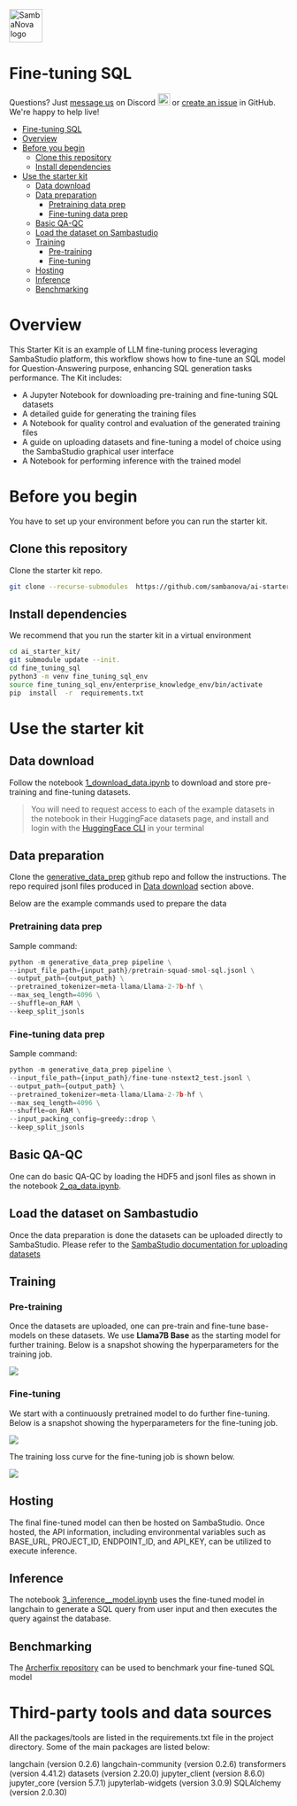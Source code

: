 
<a href="https://sambanova.ai/">
<picture>
 <source media="(prefers-color-scheme: dark)" srcset="../images/SambaNova-light-logo-1.png" height="60">
  <img alt="SambaNova logo" src="../images/SambaNova-dark-logo-1.png" height="60">
</picture>
</a>

Fine-tuning SQL
======================

Questions? Just <a href="https://discord.gg/XF5Sf2sa" target="_blank">message us</a> on Discord <a href="https://discord.gg/XF5Sf2sa" target="_blank"><img src="https://github.com/sambanova/ai-starter-kit/assets/150964187/aef53b52-1dc0-4cbf-a3be-55048675f583" alt="Discord" width="22"/></a> or <a href="https://github.com/sambanova/ai-starter-kit/issues/new/choose" target="_blank">create an issue</a> in GitHub. We're happy to help live!

<!-- TOC -->

- [Fine-tuning SQL](#fine-tuning-sql)
- [Overview](#overview)
- [Before you begin](#before-you-begin)
    - [Clone this repository](#clone-this-repository)
    - [Install dependencies](#install-dependencies)
- [Use the starter kit](#use-the-starter-kit)
    - [Data download](#data-download)
    - [Data preparation](#data-preparation)
        - [Pretraining data prep](#pretraining-data-prep)
        - [Fine-tuning data prep](#fine-tuning-data-prep)
    - [Basic QA-QC](#basic-qa-qc)
    - [Load the dataset on Sambastudio](#load-the-dataset-on-sambastudio)
    - [Training](#training)
        - [Pre-training](#pre-training)
        - [Fine-tuning](#fine-tuning)
    - [Hosting](#hosting)
    - [Inference](#inference)
    - [Benchmarking](#benchmarking)

<!-- /TOC -->

# Overview

This Starter Kit is an example of LLM fine-tuning process leveraging SambaStudio platform, this workflow shows how to fine-tune an SQL model for Question-Answering purpose, enhancing SQL generation tasks performance. The Kit includes:

- A Jupyter Notebook for downloading pre-training and fine-tuning SQL datasets
- A detailed guide for generating the training files
- A Notebook for quality control and evaluation of the generated training files
- A guide on uploading datasets and fine-tuning a model of choice using the SambaStudio graphical user interface
- A Notebook for performing inference with the trained model

# Before you begin

You have to set up your environment before you can run the starter kit.

## Clone this repository

Clone the starter kit repo.

```bash
git clone --recurse-submodules  https://github.com/sambanova/ai-starter-kit.git
```

## Install dependencies

We recommend that you run the starter kit in a virtual environment

```bash
cd ai_starter_kit/
git submodule update --init.  
cd fine_tuning_sql
python3 -m venv fine_tuning_sql_env
source fine_tuning_sql_env/enterprise_knowledge_env/bin/activate
pip  install  -r  requirements.txt
```

# Use the starter kit 

## Data download
Follow the notebook [1_download_data.ipynb](notebooks/1_download_data.ipynb) to download and store pre-training and fine-tuning datasets.

> You will need to request access to each of the example datasets in the notebook in their HuggingFace datasets page, and install and login with the [HuggingFace CLI](https://huggingface.co/docs/huggingface_hub/en/guides/cli) in your terminal

## Data preparation

Clone the [generative_data_prep](https://github.com/sambanova/generative_data_prep) github repo and follow the instructions. The repo required jsonl files produced in [Data download](#data-download) section above.

Below are the example commands used to prepare the data

### Pretraining data prep

Sample command:
```python
python -m generative_data_prep pipeline \
--input_file_path={input_path}/pretrain-squad-smol-sql.jsonl \
--output_path={output_path} \
--pretrained_tokenizer=meta-llama/Llama-2-7b-hf \
--max_seq_length=4096 \
--shuffle=on_RAM \
--keep_split_jsonls
```

### Fine-tuning data prep

Sample command:
```python
python -m generative_data_prep pipeline \
--input_file_path={input_path}/fine-tune-nstext2_test.jsonl \
--output_path={output_path} \
--pretrained_tokenizer=meta-llama/Llama-2-7b-hf \
--max_seq_length=4096 \
--shuffle=on_RAM \
--input_packing_config=greedy::drop \
--keep_split_jsonls
```

## Basic QA-QC

One can do basic QA-QC by loading the HDF5 and jsonl files as shown in the notebook [2_qa_data.ipynb](notebooks/2_qa_data.ipynb).

## Load the dataset on Sambastudio

Once the data preparation is done the datasets can be uploaded directly to SambaStudio.
Please refer to the [SambaStudio documentation for uploading datasets](https://docs.sambanova.ai/sambastudio/latest/add-datasets.html) 

## Training

### Pre-training
Once the datasets are uploaded, one can pre-train and fine-tune base-models on these datasets.
We use **Llama7B Base** as the starting model for further training. Below is a snapshot showing the hyperparameters
for the training job.

![](images/Pretraining_SN.png)

### Fine-tuning
We start with a continuously pretrained model to do further fine-tuning. Below is a snapshot showing the hyperparameters
for the fine-tuning job.

![](images/Fine_tuning_SN.png)

The training loss curve for the fine-tuning job is shown below.

![](images/Fine_tuning_loss_SN.png)

## Hosting

The final fine-tuned model can then be hosted on SambaStudio. Once hosted, the API information, including environmental variables such as BASE_URL, PROJECT_ID, ENDPOINT_ID, and API_KEY, can be utilized to execute inference.

## Inference

The notebook [3_inference__model.ipynb](notebooks/3_inference__model.ipynb) uses the fine-tuned model in langchain to generate a SQL query from user input and then executes the query against the database.

## Benchmarking

The [Archerfix repository](https://github.com/archerfish-bench/benchmark) can be used to benchmark your fine-tuned SQL model

# Third-party tools and data sources

All the packages/tools are listed in the requirements.txt file in the project directory. Some of the main packages are listed below:

langchain (version 0.2.6)
langchain-community (version 0.2.6)
transformers (version 4.41.2)
datasets (version 2.20.0)
jupyter_client (version 8.6.0)
jupyter_core (version 5.7.1)
jupyterlab-widgets (version 3.0.9)
SQLAlchemy (version 2.0.30)
